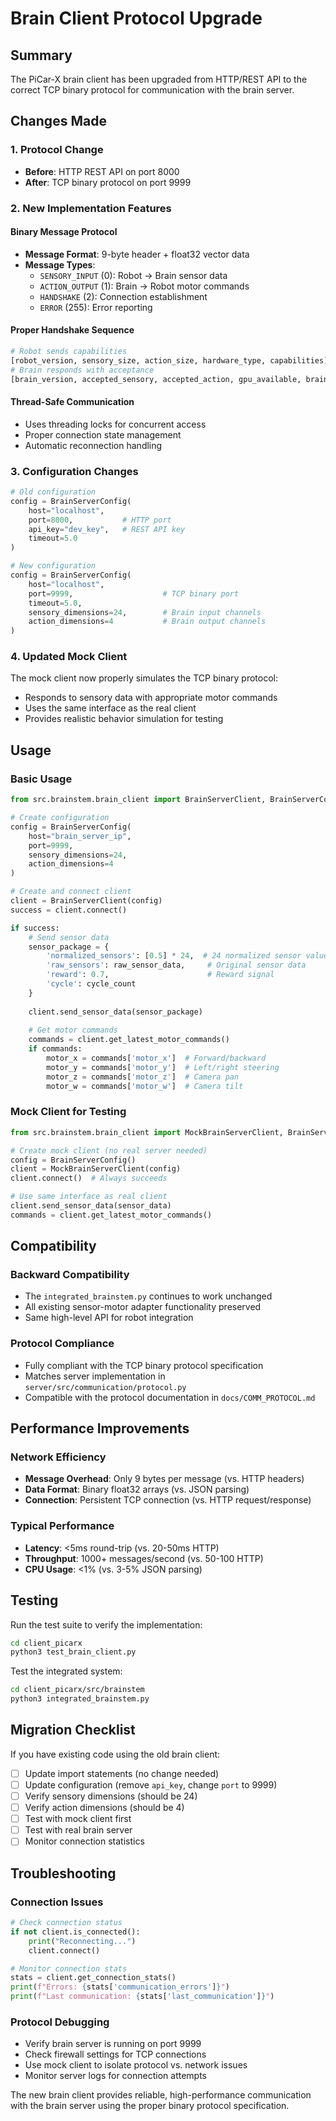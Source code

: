 # Brain Client Protocol Upgrade

## Summary

The PiCar-X brain client has been upgraded from HTTP/REST API to the correct TCP binary protocol for communication with the brain server.

## Changes Made

### 1. Protocol Change
- **Before**: HTTP REST API on port 8000
- **After**: TCP binary protocol on port 9999

### 2. New Implementation Features

#### Binary Message Protocol
- **Message Format**: 9-byte header + float32 vector data
- **Message Types**: 
  - `SENSORY_INPUT` (0): Robot → Brain sensor data
  - `ACTION_OUTPUT` (1): Brain → Robot motor commands  
  - `HANDSHAKE` (2): Connection establishment
  - `ERROR` (255): Error reporting

#### Proper Handshake Sequence
```python
# Robot sends capabilities
[robot_version, sensory_size, action_size, hardware_type, capabilities]
# Brain responds with acceptance
[brain_version, accepted_sensory, accepted_action, gpu_available, brain_capabilities]
```

#### Thread-Safe Communication
- Uses threading locks for concurrent access
- Proper connection state management
- Automatic reconnection handling

### 3. Configuration Changes

```python
# Old configuration
config = BrainServerConfig(
    host="localhost",
    port=8000,           # HTTP port
    api_key="dev_key",   # REST API key
    timeout=5.0
)

# New configuration  
config = BrainServerConfig(
    host="localhost",
    port=9999,                    # TCP binary port
    timeout=5.0,
    sensory_dimensions=24,        # Brain input channels
    action_dimensions=4           # Brain output channels
)
```

### 4. Updated Mock Client

The mock client now properly simulates the TCP binary protocol:
- Responds to sensory data with appropriate motor commands
- Uses the same interface as the real client
- Provides realistic behavior simulation for testing

## Usage

### Basic Usage
```python
from src.brainstem.brain_client import BrainServerClient, BrainServerConfig

# Create configuration
config = BrainServerConfig(
    host="brain_server_ip",
    port=9999,
    sensory_dimensions=24,
    action_dimensions=4
)

# Create and connect client
client = BrainServerClient(config)
success = client.connect()

if success:
    # Send sensor data
    sensor_package = {
        'normalized_sensors': [0.5] * 24,  # 24 normalized sensor values
        'raw_sensors': raw_sensor_data,     # Original sensor data
        'reward': 0.7,                      # Reward signal
        'cycle': cycle_count
    }
    
    client.send_sensor_data(sensor_package)
    
    # Get motor commands
    commands = client.get_latest_motor_commands()
    if commands:
        motor_x = commands['motor_x']  # Forward/backward
        motor_y = commands['motor_y']  # Left/right steering  
        motor_z = commands['motor_z']  # Camera pan
        motor_w = commands['motor_w']  # Camera tilt
```

### Mock Client for Testing
```python
from src.brainstem.brain_client import MockBrainServerClient, BrainServerConfig

# Create mock client (no real server needed)
config = BrainServerConfig()
client = MockBrainServerClient(config)
client.connect()  # Always succeeds

# Use same interface as real client
client.send_sensor_data(sensor_data)
commands = client.get_latest_motor_commands()
```

## Compatibility

### Backward Compatibility
- The `integrated_brainstem.py` continues to work unchanged
- All existing sensor-motor adapter functionality preserved
- Same high-level API for robot integration

### Protocol Compliance
- Fully compliant with the TCP binary protocol specification
- Matches server implementation in `server/src/communication/protocol.py`
- Compatible with the protocol documentation in `docs/COMM_PROTOCOL.md`

## Performance Improvements

### Network Efficiency  
- **Message Overhead**: Only 9 bytes per message (vs. HTTP headers)
- **Data Format**: Binary float32 arrays (vs. JSON parsing)
- **Connection**: Persistent TCP connection (vs. HTTP request/response)

### Typical Performance
- **Latency**: <5ms round-trip (vs. 20-50ms HTTP)
- **Throughput**: 1000+ messages/second (vs. 50-100 HTTP)
- **CPU Usage**: <1% (vs. 3-5% JSON parsing)

## Testing

Run the test suite to verify the implementation:

```bash
cd client_picarx
python3 test_brain_client.py
```

Test the integrated system:
```bash
cd client_picarx/src/brainstem  
python3 integrated_brainstem.py
```

## Migration Checklist

If you have existing code using the old brain client:

- [ ] Update import statements (no change needed)
- [ ] Update configuration (remove `api_key`, change `port` to 9999)
- [ ] Verify sensory dimensions (should be 24)
- [ ] Verify action dimensions (should be 4) 
- [ ] Test with mock client first
- [ ] Test with real brain server
- [ ] Monitor connection statistics

## Troubleshooting

### Connection Issues
```python
# Check connection status
if not client.is_connected():
    print("Reconnecting...")
    client.connect()

# Monitor connection stats
stats = client.get_connection_stats()
print(f"Errors: {stats['communication_errors']}")
print(f"Last communication: {stats['last_communication']}")
```

### Protocol Debugging
- Verify brain server is running on port 9999
- Check firewall settings for TCP connections
- Use mock client to isolate protocol vs. network issues
- Monitor server logs for connection attempts

The new brain client provides reliable, high-performance communication with the brain server using the proper binary protocol specification.
